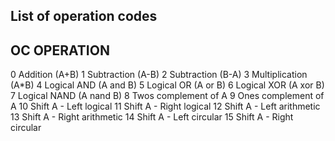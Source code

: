 List of operation codes
--------------
OC   OPERATION
--------------
0    Addition (A+B)
1    Subtraction (A-B)
2    Subtraction (B-A)
3    Multiplication (A*B)
4    Logical AND (A and B)
5    Logical OR (A or B)
6    Logical XOR (A xor B)
7    Logical NAND (A nand B)
8    Twos complement of A
9    Ones complement of A
10   Shift A - Left logical
11   Shift A - Right logical
12   Shift A - Left arithmetic
13   Shift A - Right arithmetic
14   Shift A - Left circular
15   Shift A - Right circular
